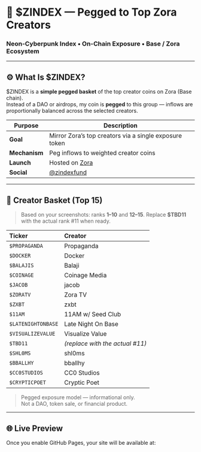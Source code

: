 # 💠 $ZINDEX — Pegged to Top Zora Creators

### Neon-Cyberpunk Index • On-Chain Exposure • Base / Zora Ecosystem

---

## ⚙️ What Is $ZINDEX?

$ZINDEX is a **simple pegged basket** of the top creator coins on Zora (Base chain).  
Instead of a DAO or airdrops, my coin is **pegged** to this group — inflows are proportionally balanced across the selected creators.

| Purpose | Description |
|----------|-------------|
| **Goal** | Mirror Zora’s top creators via a single exposure token |
| **Mechanism** | Peg inflows to weighted creator coins |
| **Launch** | Hosted on [Zora](https://zora.co/@zindexfund)
| **Social** | [@zindexfund](https://x.com/zindexfund) |

---

## 🧩 Creator Basket (Top 15)

> Based on your screenshots: ranks **1–10** and **12–15**. Replace **$TBD11** with the actual rank #11 when ready.

| Ticker | Creator |
|:-------|:--------|
| `$PROPAGANDA` | Propaganda |
| `$DOCKER` | Docker |
| `$BALAJIS` | Balaji |
| `$COINAGE` | Coinage Media |
| `$JACOB` | jacob |
| `$ZORATV` | Zora TV |
| `$ZXBT` | zxbt |
| `$11AM` | 11AM w/ Seed Club |
| `$LATENIGHTONBASE` | Late Night On Base |
| `$VISUALIZEVALUE` | Visualize Value |
| `$TBD11` | *(replace with the actual #11)* |
| `$SHL0MS` | shl0ms |
| `$BBALLHY` | bballhy |
| `$CC0STUDIOS` | CC0 Studios |
| `$CRYPTICPOET` | Cryptic Poet |

> Pegged exposure model — informational only.  
> Not a DAO, token sale, or financial product.

---

## 🌐 Live Preview

Once you enable GitHub Pages, your site will be available at:
